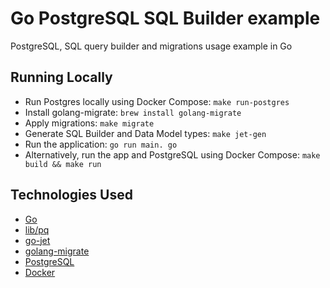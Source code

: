 # Go PostgreSQL SQL Builder example
PostgreSQL, SQL query builder and migrations usage example in Go

## Running Locally
* Run Postgres locally using Docker Compose: `make run-postgres`
* Install golang-migrate: `brew install golang-migrate`
* Apply migrations: `make migrate`
* Generate SQL Builder and Data Model types: `make jet-gen`
* Run the application: `go run main. go`
* Alternatively, run the app and PostgreSQL using Docker Compose: `make build && make run`

## Technologies Used
* [Go](https://go.dev/)
* [lib/pq](github.com/lib/pq)
* [go-jet](https://github.com/go-jet/jet/)
* [golang-migrate](https://github.com/golang-migrate/migrate)
* [PostgreSQL](https://www.postgresql.org/)
* [Docker](https://www.docker.com/)
